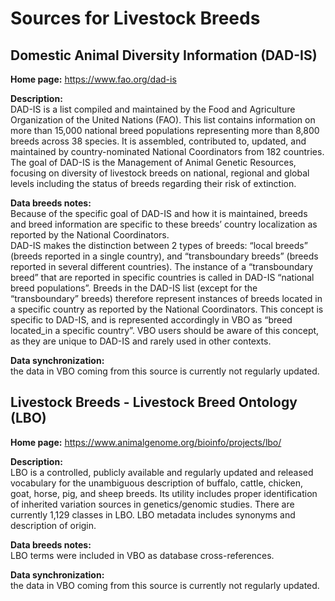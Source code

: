 
# Sources for Livestock Breeds

## Domestic Animal Diversity Information (DAD-IS)
**Home page:** https://www.fao.org/dad-is  

**Description:**  
DAD-IS is a list compiled and maintained by the Food and Agriculture Organization of the United Nations (FAO). This list contains information on more than 15,000 national breed populations representing more than 8,800 breeds across 38 species. It is assembled, contributed to, updated, and maintained by country-nominated National Coordinators from 182 countries. The goal of DAD-IS is the Management of Animal Genetic Resources, focusing on diversity of livestock breeds on national, regional and global levels including the status of breeds regarding their risk of extinction.  

**Data breeds notes:**  
Because of the specific goal of DAD-IS and how it is maintained, breeds and breed information are specific to these breeds’ country localization as reported by the National Coordinators.  
DAD-IS makes the distinction between  2 types of breeds: “local breeds” (breeds reported in a single country), and “transboundary breeds” (breeds reported in several different countries). The instance of a “transboundary breed” that are reported in specific countries is called in DAD-IS “national breed populations”. 
Breeds in the DAD-IS list (except for the “transboundary” breeds) therefore represent instances of breeds located in a specific country as reported by the National Coordinators. This concept is specific to DAD-IS, and is represented accordingly in VBO as “breed located_in a specific country”. 
VBO users should be aware of this concept, as they are unique to DAD-IS and rarely used in other contexts. 

**Data synchronization:**  
the data in VBO coming from this source is currently not regularly updated.

## Livestock Breeds - Livestock Breed Ontology (LBO)
**Home page:** https://www.animalgenome.org/bioinfo/projects/lbo/   

**Description:**  
LBO is a controlled, publicly available and regularly updated and released vocabulary for the unambiguous description of buffalo, cattle, chicken, goat, horse, pig, and sheep breeds. Its utility includes proper identification of inherited variation sources in genetics/genomic studies. There are currently 1,129 classes in LBO. LBO metadata includes synonyms and description of origin. 

**Data breeds notes:**  
LBO terms were included in VBO as database cross-references.

**Data synchronization:**  
the data in VBO coming from this source is currently not regularly updated.
